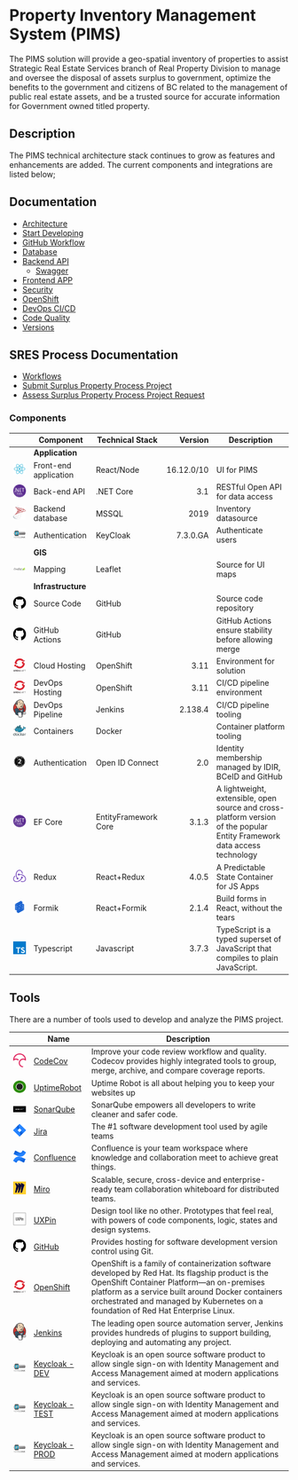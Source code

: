 # Property Inventory Management System (PIMS)

The PIMS solution will provide a geo-spatial inventory of properties to assist Strategic Real Estate Services branch of Real Property Division to manage and oversee the disposal of assets surplus to government, optimize the benefits to the government and citizens of BC related to the management of public real estate assets, and be a trusted source for accurate information for Government owned titled property.

## Description

The PIMS technical architecture stack continues to grow as features and enhancements are added. The current components and integrations are listed below;

## Documentation

- [Architecture](./ARCHITECTURE.md)
- [Start Developing](./DEVELOPMENT.md)
- [GitHub Workflow](./GITHUB-WORKFLOW.md)
- [Database](./DATABASE.md)
- [Backend API](../backend/README.md)
  - [Swagger](https://pims-dev.pathfinder.gov.bc.ca/api-docs/index.html)
- [Frontend APP](../frontend/README.md)
- [Security](./SECURITY.md)
- [OpenShift](../openshift/README.md)
- [DevOps CI/CD](./DEVOPS.md)
- [Code Quality](./CODE-QUALITY.md)
- [Versions](./VERSIONS.md)

## SRES Process Documentation

- [Workflows](./WORKFLOWS.md)
- [Submit Surplus Property Process Project](./sres/SUBMIT-DISPOSAL.md)
- [Assess Surplus Property Process Project Request](./sres/ACCESS-DISPOSAL.md)

### Components

| &nbsp;&nbsp;&nbsp;&nbsp;&nbsp;&nbsp;                | Component             | Technical Stack      |              Version | Description                                                                                                              |
| --------------------------------------------------- | --------------------- | -------------------- | -------------------: | ------------------------------------------------------------------------------------------------------------------------ |
|                                                     | **Application**       |
| <img src="./images/logo-react.svg" width="25">      | Front-end application | React/Node           |           16.12.0/10 | UI for PIMS                                                                                                              |
| <img src="./images/logo-dotnetcore.svg" width="25"> | Back-end API          | .NET Core            |                  3.1 | RESTful Open API for data access                                                                                         |
| <img src="./images/logo-mssql.svg" width="25">      | Backend database      | MSSQL                |                 2019 | Inventory datasource                                                                                                     |
| <img src="./images/logo-keycloak.png" width="25">   | Authentication        | KeyCloak             | 7&#46;3&#46;0&#46;GA | Authenticate users                                                                                                       |
|                                                     | **GIS**               |
| <img src="./images/logo-leaflett.png" width="25">   | Mapping               | Leaflet              |                      | Source for UI maps                                                                                                       |
|                                                     | **Infrastructure**    |
| <img src="./images/logo-github.svg" width="25">     | Source Code           | GitHub               |                      | Source code repository                                                                                                   |
| <img src="./images/logo-github.svg" width="25">     | GitHub Actions        | GitHub               |                      | GitHub Actions ensure stability before allowing merge                                                                    |
| <img src="./images/logo-OpenShift.svg" width="25">  | Cloud Hosting         | OpenShift            |                 3.11 | Environment for solution                                                                                                 |
| <img src="./images/logo-OpenShift.svg" width="25">  | DevOps Hosting        | OpenShift            |                 3.11 | CI/CD pipeline environment                                                                                               |
| <img src="./images/logo-jenkins.svg" width="25">    | DevOps Pipeline       | Jenkins              |              2.138.4 | CI/CD pipeline tooling                                                                                                   |
| <img src="./images/logo-docker.svg" width="25">     | Containers            | Docker               |                      | Container platform tooling                                                                                               |
| <img src="./images/oauth-2.svg" width="25">         | Authentication        | Open ID Connect      |                  2.0 | Identity membership managed by IDIR, BCeID and GitHub                                                                    |
| <img src="./images/logo-dotnetcore.svg" width="25"> | EF Core               | EntityFramework Core |                3.1.3 | A lightweight, extensible, open source and cross-platform version of the popular Entity Framework data access technology |
| <img src="./images/redux.svg" width="25">           | Redux                 | React+Redux          |                4.0.5 | A Predictable State Container for JS Apps                                                                                |
| <img src="./images/formik.png" width="25">          | Formik                | React+Formik         |                2.1.4 | Build forms in React, without the tears                                                                                  |
| <img src="./images/typescript.svg" width="25">      | Typescript            | Javascript           |                3.7.3 | TypeScript is a typed superset of JavaScript that compiles to plain JavaScript.                                          |

## Tools

There are a number of tools used to develop and analyze the PIMS project.

|         &nbsp;&nbsp;&nbsp;&nbsp;&nbsp;&nbsp;         | Name                                                                                                                                                                                                                                                                                                                                                                                     | Description                                                                                                                                                                                                                                                                               |
| :--------------------------------------------------: | ---------------------------------------------------------------------------------------------------------------------------------------------------------------------------------------------------------------------------------------------------------------------------------------------------------------------------------------------------------------------------------------- | ----------------------------------------------------------------------------------------------------------------------------------------------------------------------------------------------------------------------------------------------------------------------------------------- |
|     <img src="./images/codecov.svg" width="25">      | [CodeCov](https://codecov.io/gh/bcgov/PIMS)                                                                                                                                                                                                                                                                                                                                              | Improve your code review workflow and quality. Codecov provides highly integrated tools to group, merge, archive, and compare coverage reports.                                                                                                                                           |
| <img src="./images/logo-uptimerobot.svg" width="25"> | [UptimeRobot](https://stats.uptimerobot.com/M7nQzH52nW)                                                                                                                                                                                                                                                                                                                                  | Uptime Robot is all about helping you to keep your websites up                                                                                                                                                                                                                            |
|  <img src="./images/logo-sonarqube.png" width="25">  | [SonarQube](https://sonarqube-jcxjin-tools.pathfinder.gov.bc.ca/about)                                                                                                                                                                                                                                                                                                                   | SonarQube empowers all developers to write cleaner and safer code.                                                                                                                                                                                                                        |
|    <img src="./images/logo-jira.png" width="25">     | [Jira](https://pimsteam.atlassian.net/secure/RapidBoard.jspa?rapidView=33&projectKey=PIMS&view=planning&issueLimit=100)                                                                                                                                                                                                                                                                  | The #1 software development tool used by agile teams                                                                                                                                                                                                                                      |
| <img src="./images/logo-confluence.png" width="25">  | [Confluence](https://pimsteam.atlassian.net/wiki/spaces/PIMS/overview)                                                                                                                                                                                                                                                                                                                   | Confluence is your team workspace where knowledge and collaboration meet to achieve great things.                                                                                                                                                                                         |
|    <img src="./images/logo-miro.png" width="25">     | [Miro](https://miro.com/app/board/o9J_ku8iw90=/)                                                                                                                                                                                                                                                                                                                                         | Scalable, secure, cross-device and enterprise-ready team collaboration whiteboard for distributed teams.                                                                                                                                                                                  |
|    <img src="./images/logo-uxpin.png" width="25">    | [UXPin](https://preview.uxpin.com/bcfcebd6d46b70cc4030fc7ec0b363b72d9d2d99#/pages/126907807/simulate/sitemap)                                                                                                                                                                                                                                                                            | Design tool like no other. Prototypes that feel real, with powers of code components, logic, states and design systems.                                                                                                                                                                   |
|   <img src="./images/logo-github.svg" width="25">    | [GitHub](https://github.com/bcgov/pims)                                                                                                                                                                                                                                                                                                                                                  | Provides hosting for software development version control using Git.                                                                                                                                                                                                                      |
|  <img src="./images/logo-OpenShift.svg" width="25">  | [OpenShift](https://console.pathfinder.gov.bc.ca:8443/console/projects)                                                                                                                                                                                                                                                                                                                  | OpenShift is a family of containerization software developed by Red Hat. Its flagship product is the OpenShift Container Platform—an on-premises platform as a service built around Docker containers orchestrated and managed by Kubernetes on a foundation of Red Hat Enterprise Linux. |
|   <img src="./images/logo-jenkins.svg" width="25">   | [Jenkins](https://jenkins-jcxjin-tools.pathfinder.gov.bc.ca/)                                                                                                                                                                                                                                                                                                                            | The leading open source automation server, Jenkins provides hundreds of plugins to support building, deploying and automating any project.                                                                                                                                                |
|  <img src="./images/logo-keycloak.png" width="25">   | [Keycloak - DEV](https://sso-dev.pathfinder.gov.bc.ca/auth/realms/xz0xtue5/protocol/openid-connect/auth?client_id=security-admin-console&redirect_uri=https%3A%2F%2Fsso-dev.pathfinder.gov.bc.ca%2Fauth%2Fadmin%2Fxz0xtue5%2Fconsole%2F&state=a8bc8e3c-bb40-4dd5-a5a8-2dd74b44df3b&response_mode=fragment&response_type=code&scope=openid&nonce=87068b23-6edd-4654-8625-55a9dc2e7c42)    | Keycloak is an open source software product to allow single sign-on with Identity Management and Access Management aimed at modern applications and services.                                                                                                                             |
|  <img src="./images/logo-keycloak.png" width="25">   | [Keycloak - TEST](https://sso-test.pathfinder.gov.bc.ca/auth/realms/xz0xtue5/protocol/openid-connect/auth?client_id=security-admin-console&redirect_uri=https%3A%2F%2Fsso-test.pathfinder.gov.bc.ca%2Fauth%2Fadmin%2Fxz0xtue5%2Fconsole%2F&state=bb712666-eb33-49ae-825b-bb5da481cb36&response_mode=fragment&response_type=code&scope=openid&nonce=e7a871ad-d8e0-4a40-bf83-9247e87964bf) | Keycloak is an open source software product to allow single sign-on with Identity Management and Access Management aimed at modern applications and services.                                                                                                                             |
|  <img src="./images/logo-keycloak.png" width="25">   | [Keycloak - PROD](https://sso.pathfinder.gov.bc.ca/auth/realms/xz0xtue5/protocol/openid-connect/auth?client_id=security-admin-console&redirect_uri=https%3A%2F%2Fsso.pathfinder.gov.bc.ca%2Fauth%2Fadmin%2Fxz0xtue5%2Fconsole%2F&state=58f4e8fa-626a-48b1-a304-929943a8382b&response_mode=fragment&response_type=code&scope=openid&nonce=87680620-9e91-45fd-8741-a635f96ffa9b)           | Keycloak is an open source software product to allow single sign-on with Identity Management and Access Management aimed at modern applications and services.                                                                                                                             |
